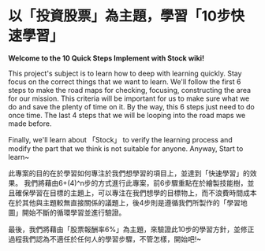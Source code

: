 # 以「投資股票」為主題，學習「10步快速學習」
**Welcome to the 10 Quick Steps Implement with Stock wiki!**

This project's subject is to learn how to deep with learning quickly. Stay focus on the correct things that we want to learn.
We'll follow the first 6 steps to make the road maps for checking, focusing, constructing the area for our mission. This criteria will be important for us to make sure what we do and save the plenty of time on it. By the way, this 6 steps just need to do once time. The last 4 steps that we will be looping into the road maps we made before. 


Finally, we'll learn about 「Stock」 to verify the learning process and modify the part that we think is not suitable for anyone. Anyway, Start to learn~

此專案的目的在於學習如何專注於我們想學習的項目上，並達到「快速學習」的效果。
我們將藉由6+(4)^n步的方式進行此專案，前6步驟重點在於繪製技能樹，並且確保學習在目標的主題上，可以專注在我們想學的目標物上，而不浪費時間成本在於其他與主題較無直接關係的議題上，後4步則是遵循我們所製作的「學習地圖」開始不斷的循環學習並進行驗證。

最後，我們將藉由「股票報酬率6%」為主題，來驗證此10步的學習方針，並修正過程我們認為不適任於任何人的學習步驟，不管怎樣，開始吧!~
